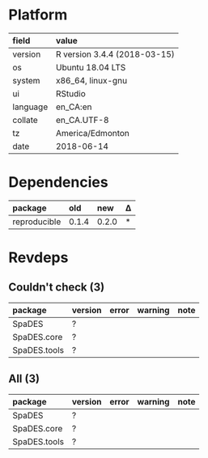 # Platform

|field    |value                        |
|:--------|:----------------------------|
|version  |R version 3.4.4 (2018-03-15) |
|os       |Ubuntu 18.04 LTS             |
|system   |x86_64, linux-gnu            |
|ui       |RStudio                      |
|language |en_CA:en                     |
|collate  |en_CA.UTF-8                  |
|tz       |America/Edmonton             |
|date     |2018-06-14                   |

# Dependencies

|package      |old   |new   |Δ  |
|:------------|:-----|:-----|:--|
|reproducible |0.1.4 |0.2.0 |*  |

# Revdeps

## Couldn't check (3)

|package      |version |error |warning |note |
|:------------|:-------|:-----|:-------|:----|
|SpaDES       |?       |      |        |     |
|SpaDES.core  |?       |      |        |     |
|SpaDES.tools |?       |      |        |     |

## All (3)

|package      |version |error |warning |note |
|:------------|:-------|:-----|:-------|:----|
|SpaDES       |?       |      |        |     |
|SpaDES.core  |?       |      |        |     |
|SpaDES.tools |?       |      |        |     |

